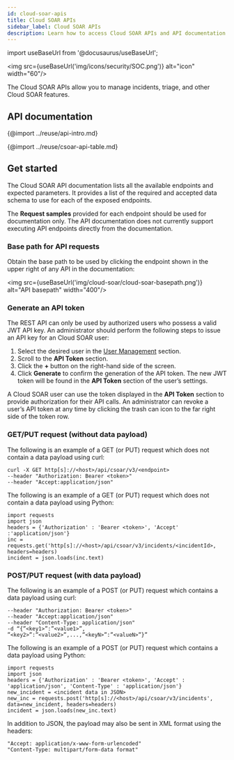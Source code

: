 ```yaml
---
id: cloud-soar-apis
title: Cloud SOAR APIs
sidebar_label: Cloud SOAR APIs
description: Learn how to access Cloud SOAR APIs and API documentation.
---
```


import useBaseUrl from '@docusaurus/useBaseUrl';

<img src={useBaseUrl('img/icons/security/SOC.png')} alt="icon" width="60"/>

The Cloud SOAR APIs allow you to manage incidents, triage, and other Cloud SOAR features.

## API documentation

{@import ../reuse/api-intro.md}

{@import ../reuse/csoar-api-table.md}

## Get started

The Cloud SOAR API documentation lists all the available endpoints and expected parameters. It provides a list of the required and accepted data schema to use for each of the exposed endpoints.

The **Request samples** provided for each endpoint should be used for documentation only. The API documentation does not currently support executing API endpoints directly from the documentation.

### Base path for API requests

Obtain the base path to be used by clicking the endpoint shown in the upper right of any API in the documentation:

<img src={useBaseUrl('img/cloud-soar/cloud-soar-basepath.png')} alt="API basepath" width="400"/>

### Generate an API token

The REST API can only be used by authorized users who possess a valid JWT API key. An administrator should perform the following steps to issue an API key for an Cloud SOAR user:

1. Select the desired user in the [User Management](/docs/cloud-soar/global-functions-menu/#user-management) section.
1. Scroll to the **API Token** section.
1. Click the **+** button on the right-hand side of the screen.
1. Click **Generate** to confirm the generation of the API token. The new JWT token will be found in the **API Token** section of the user’s settings.

A Cloud SOAR user can use the token displayed in the **API Token** section to provide authorization for their API calls. An administrator can revoke a user’s API token at any time by clicking the trash can icon to the far right side of the token row.

### GET/PUT request (without data payload)

The following is an example of a GET (or PUT) request which does not contain a data payload using curl:

```
curl -X GET http[s]://<host>/api/csoar/v3/<endpoint> 
--header "Authorization: Bearer <token>" 
--header "Accept:application/json"
```

The following is an example of a GET (or PUT) request which does not contain a data payload using Python:

```
import requests
import json
headers = {'Authorization' : 'Bearer <token>', 'Accept' :'application/json'}
inc = requests.get('http[s]://<host>/api/csoar/v3/incidents/<incidentId>, headers=headers)
incident = json.loads(inc.text)
```

### POST/PUT request (with data payload)

The following is an example of a POST (or PUT) request which contains a data payload using curl:

```
--header "Authorization: Bearer <token>" 
--header "Accept:application/json" 
--header "Content-Type: application/json" 
-d “{”<key1>”:”<value1>”, ”<key2>”:”<value2>”,...,”<keyN>”:”<valueN>”}”
```

The following is an example of a POST (or PUT) request which contains a data payload using Python:

```
import requests
import json
headers = {'Authorization' : 'Bearer <token>', 'Accept' : 'application/json', 'Content-Type' : 'application/json'}
new_incident = <incident data in JSON>
new_inc = requests.post('http[s]://<host>/api/csoar/v3/incidents', data=new_incident, headers=headers)
incident = json.loads(new_inc.text)
```

In addition to JSON, the payload may also be sent in XML format using the headers:

```
"Accept: application/x-www-form-urlencoded"
"Content-Type: multipart/form-data format"
```

